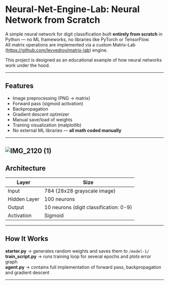 # Neural-Net-Engine-Lab: Neural Network from Scratch

A simple neural network for digit classification built **entirely from scratch** in Python — no ML frameworks, no libraries like PyTorch or TensorFlow.  
All matrix operations are implemented via a custom Matrix-Lab (https://github.com/levvedrov/matrix-lab) engine.

This project is designed as an educational example of how neural networks work under the hood.

---

## Features

- Image preprocessing (PNG → matrix)
- Forward pass (sigmoid activation)
- Backpropagation
- Gradient descent optimizer
- Manual save/load of weights
- Training visualization (matplotlib)
- No external ML libraries — **all math coded manually**

---
![IMG_2120 (1)](https://github.com/user-attachments/assets/eda9214f-fdd6-4394-8722-902052ba0dbb)
---

## Architecture

| Layer        | Size    |
|--------------|---------|
| Input        | 784 (28x28 grayscale image) |
| Hidden Layer | 100 neurons |
| Output       | 10 neurons (digit classification: 0-9) |
| Activation   | Sigmoid |


---

## How It Works

**starter.py** → generates random weights and saves them to `/model-1/`  
**train_script.py** → runs training loop for several epochs and plots error graph  
**agent.py** → contains full implementation of forward pass, backpropagation and gradient descent

---
